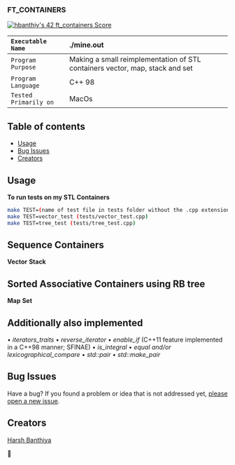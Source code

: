   <h3 align="left">FT_CONTAINERS</h3>

  <p align="left">
    <a href="https://github.com/harshbanthiya/FT_CONTAINERS">
    <a href="https://github.com/JaeSeoKim/badge42"><img src="https://badge42.vercel.app/api/v2/cl2xrmmu4000609mlo05k9qg8/project/2798787" alt="hbanthiy's 42 ft_containers Score" /></a>
    </a>
 </p>
  
   ``Executable Name`` | ./mine.out 
   :--------------- | :---------------
   ``Program Purpose`` | Making a small reimplementation of STL containers vector, map, stack and set
   ``Program Language`` | C++ 98
   ``Tested Primarily on`` | MacOs    



## Table of contents

- [Usage](#Usage)
- [Bug Issues](#bug-issues)
- [Creators](#creators)


## Usage

**To run tests on my STL Containers**
```sh
make TEST=(name of test file in tests folder without the .cpp extension)
make TEST=vector_test (tests/vector_test.cpp)
make TEST=tree_test (tests/tree_test.cpp)
```


## Sequence Containers 

**Vector** 
**Stack** 

## Sorted Associative Containers using RB tree

**Map** 
**Set** 

## Additionally also implemented 

• *iterators_traits*
• *reverse_iterator*
• *enable_if* (C++11 feature implemented in a C++98 manner; SFINAE)
• *is_integral*
• *equal and/or lexicographical_compare*
• *std::pair*
• *std::make_pair*

## Bug Issues 

Have a bug? If you found a problem or idea that is not addressed yet, [please open a new issue](https://github.com/harshbanthiya/FT_CONTAINERS/issues/new).


## Creators

[Harsh Banthiya](https://github.com/harshbanthiya)


:metal:
